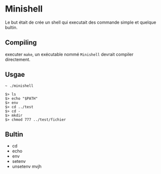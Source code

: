 # Minishell

Le but était de crée un shell qui executait des commande simple et quelque bultin.

## Compiling

executer `make`, un exécutable nommé `Minishell` devrait compiler directement.

## Usgae

`~ ./minishell`

```
$> ls
$> echo "$PATH"
$> env
$> cd ../test
$> cd -
$> mkdir
$> chmod 777 ../test/fichier
```

## Bultin

* cd
* echo
* env
* setenv
* unsetenv
mvjh
